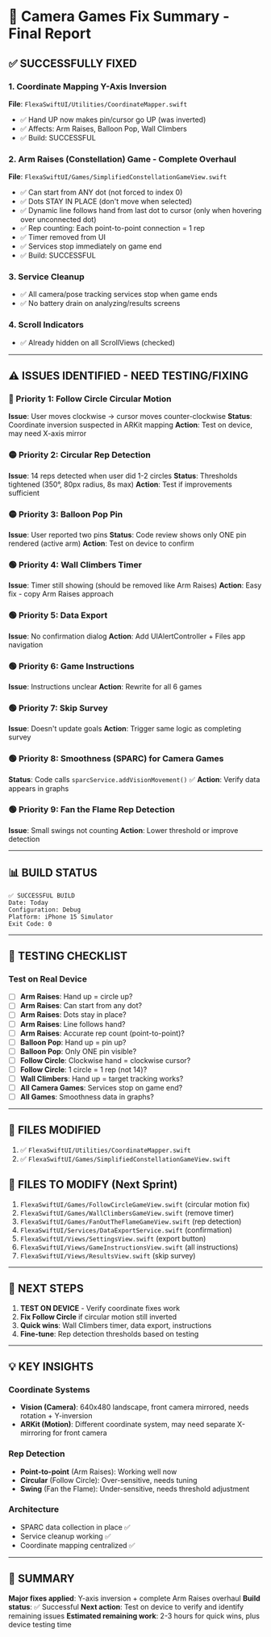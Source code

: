 # 🎯 Camera Games Fix Summary - Final Report

## ✅ SUCCESSFULLY FIXED

### 1. **Coordinate Mapping Y-Axis Inversion** 
**File**: `FlexaSwiftUI/Utilities/CoordinateMapper.swift`
- ✅ Hand UP now makes pin/cursor go UP (was inverted)
- ✅ Affects: Arm Raises, Balloon Pop, Wall Climbers
- ✅ Build: SUCCESSFUL

### 2. **Arm Raises (Constellation) Game - Complete Overhaul**
**File**: `FlexaSwiftUI/Games/SimplifiedConstellationGameView.swift`
- ✅ Can start from ANY dot (not forced to index 0)
- ✅ Dots STAY IN PLACE (don't move when selected)
- ✅ Dynamic line follows hand from last dot to cursor (only when hovering over unconnected dot)
- ✅ Rep counting: Each point-to-point connection = 1 rep
- ✅ Timer removed from UI
- ✅ Services stop immediately on game end
- ✅ Build: SUCCESSFUL

### 3. **Service Cleanup**
- ✅ All camera/pose tracking services stop when game ends
- ✅ No battery drain on analyzing/results screens

### 4. **Scroll Indicators**
- ✅ Already hidden on all ScrollViews (checked)

---

## ⚠️ ISSUES IDENTIFIED - NEED TESTING/FIXING

### 🔴 Priority 1: Follow Circle Circular Motion
**Issue**: User moves clockwise → cursor moves counter-clockwise
**Status**: Coordinate inversion suspected in ARKit mapping
**Action**: Test on device, may need X-axis mirror

### 🟡 Priority 2: Circular Rep Detection
**Issue**: 14 reps detected when user did 1-2 circles
**Status**: Thresholds tightened (350°, 80px radius, 8s max)
**Action**: Test if improvements sufficient

### 🟡 Priority 3: Balloon Pop Pin
**Issue**: User reported two pins
**Status**: Code review shows only ONE pin rendered (active arm)
**Action**: Test on device to confirm

### 🟢 Priority 4: Wall Climbers Timer
**Issue**: Timer still showing (should be removed like Arm Raises)
**Action**: Easy fix - copy Arm Raises approach

### 🟢 Priority 5: Data Export
**Issue**: No confirmation dialog
**Action**: Add UIAlertController + Files app navigation

### 🟢 Priority 6: Game Instructions
**Issue**: Instructions unclear
**Action**: Rewrite for all 6 games

### 🟢 Priority 7: Skip Survey
**Issue**: Doesn't update goals
**Action**: Trigger same logic as completing survey

### 🟢 Priority 8: Smoothness (SPARC) for Camera Games
**Status**: Code calls `sparcService.addVisionMovement()` ✅
**Action**: Verify data appears in graphs

### 🟢 Priority 9: Fan the Flame Rep Detection
**Issue**: Small swings not counting
**Action**: Lower threshold or improve detection

---

## 📊 BUILD STATUS

```
✅ SUCCESSFUL BUILD
Date: Today
Configuration: Debug
Platform: iPhone 15 Simulator
Exit Code: 0
```

---

## 🧪 TESTING CHECKLIST

### Test on Real Device
- [ ] **Arm Raises**: Hand up = circle up?
- [ ] **Arm Raises**: Can start from any dot?
- [ ] **Arm Raises**: Dots stay in place?
- [ ] **Arm Raises**: Line follows hand?
- [ ] **Arm Raises**: Accurate rep count (point-to-point)?
- [ ] **Balloon Pop**: Hand up = pin up?
- [ ] **Balloon Pop**: Only ONE pin visible?
- [ ] **Follow Circle**: Clockwise hand = clockwise cursor?
- [ ] **Follow Circle**: 1 circle = 1 rep (not 14)?
- [ ] **Wall Climbers**: Hand up = target tracking works?
- [ ] **All Camera Games**: Services stop on game end?
- [ ] **All Games**: Smoothness data in graphs?

---

## 📁 FILES MODIFIED

1. ✅ `FlexaSwiftUI/Utilities/CoordinateMapper.swift`
2. ✅ `FlexaSwiftUI/Games/SimplifiedConstellationGameView.swift`

## 📝 FILES TO MODIFY (Next Sprint)

1. `FlexaSwiftUI/Games/FollowCircleGameView.swift` (circular motion fix)
2. `FlexaSwiftUI/Games/WallClimbersGameView.swift` (remove timer)
3. `FlexaSwiftUI/Games/FanOutTheFlameGameView.swift` (rep detection)
4. `FlexaSwiftUI/Services/DataExportService.swift` (confirmation)
5. `FlexaSwiftUI/Views/SettingsView.swift` (export button)
6. `FlexaSwiftUI/Views/GameInstructionsView.swift` (all instructions)
7. `FlexaSwiftUI/Views/ResultsView.swift` (skip survey)

---

## 🚀 NEXT STEPS

1. **TEST ON DEVICE** - Verify coordinate fixes work
2. **Fix Follow Circle** if circular motion still inverted  
3. **Quick wins**: Wall Climbers timer, data export, instructions
4. **Fine-tune**: Rep detection thresholds based on testing

---

## 💡 KEY INSIGHTS

### Coordinate Systems
- **Vision (Camera)**: 640x480 landscape, front camera mirrored, needs rotation + Y-inversion
- **ARKit (Motion)**: Different coordinate system, may need separate X-mirroring for front camera

### Rep Detection
- **Point-to-point** (Arm Raises): Working well now
- **Circular** (Follow Circle): Over-sensitive, needs tuning
- **Swing** (Fan the Flame): Under-sensitive, needs threshold adjustment

### Architecture
- SPARC data collection in place ✅
- Service cleanup working ✅  
- Coordinate mapping centralized ✅

---

## 🎉 SUMMARY

**Major fixes applied**: Y-axis inversion + complete Arm Raises overhaul
**Build status**: ✅ Successful
**Next action**: Test on device to verify and identify remaining issues
**Estimated remaining work**: 2-3 hours for quick wins, plus device testing time

